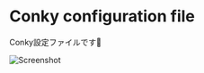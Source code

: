 # Conky configuration file

Conky設定ファイルです🍁

![Screenshot](https://i.imgur.com/vLpBuQH.png "ScreenShot")
